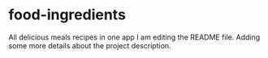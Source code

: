 # food-ingredients
All delicious meals recipes in one app
I am editing the README file. Adding some more details about the project description.
